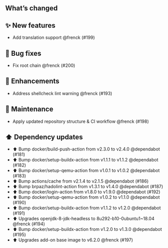 ## What’s changed

## ✨ New features

- Add translation support @frenck (#199)

## 🐛 Bug fixes

- Fix root chain @frenck (#200)

## 🚀 Enhancements

- Address shellcheck lint warning @frenck (#193)

## 🧰 Maintenance

- Apply updated repository structure & CI workflow @frenck (#198)

## ⬆️ Dependency updates

- ⬆️ Bump docker/build-push-action from v2.3.0 to v2.4.0 @dependabot (#181)
- ⬆️ Bump docker/setup-buildx-action from v1.1.1 to v1.1.2 @dependabot (#182)
- ⬆️ Bump docker/setup-qemu-action from v1.0.1 to v1.0.2 @dependabot (#183)
- ⬆️ Bump actions/cache from v2.1.4 to v2.1.5 @dependabot (#186)
- ⬆️ Bump brpaz/hadolint-action from v1.3.1 to v1.4.0 @dependabot (#187)
- ⬆️ Bump docker/login-action from v1.8.0 to v1.9.0 @dependabot (#192)
- ⬆️ Bump docker/setup-qemu-action from v1.0.2 to v1.1.0 @dependabot (#190)
- ⬆️ Bump docker/setup-buildx-action from v1.1.2 to v1.2.0 @dependabot (#191)
- ⬆️ Upgrades openjdk-8-jdk-headless to 8u292-b10-0ubuntu1~18.04 @frenck (#194)
- ⬆️ Bump docker/setup-buildx-action from v1.2.0 to v1.3.0 @dependabot (#195)
- ⬆️ Upgrades add-on base image to v6.2.0 @frenck (#197)
